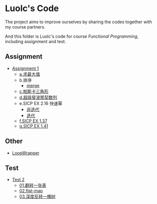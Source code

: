 # Luolc's Code
The project aims to improve ourselves by sharing the codes together with my course partners.

And this folder is Luolc's code for course  *Functional Programming*, including assignment and test.

## Assignment

- [Assignment 1](./Assignment/1)
	- [a.求最大值](./Assignment/1/a.rkt)
	- b.排序
		- [merge](./Assignment/1/b-merge.rkt)
	- [c.帕斯卡三角形](./Assignment/1/c.rkt)
	- [d.超级斐波那契数列](./Assignment/1/d.rkt)
	- e.SICP EX 2.16 快速幂
		- [非迭代](./Assignment/1/e.rkt)
		- [迭代](./Assignment/1/e-iter.rkt)
	- [f.SICP EX 1.37](./Assignment/1/f.rkt)
	- [g.SICP EX 1.41](./Assignment/1/g.rkt)

## Other

- [LoopWrapper](./Other/LoopWrapperDemo.rkt)

## Test

- [Test 2](./Test/2)
	- [01.翻转一张表](./Test/2/01.rkt)
	- [02.flat-map](./Test/2/02.rkt)
	- [03.深度反转一棵树](./Test/2/03.rkt)

